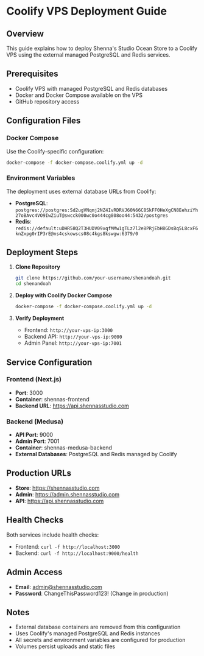 # Coolify VPS Deployment Guide

## Overview
This guide explains how to deploy Shenna's Studio Ocean Store to a Coolify VPS using the external managed PostgreSQL and Redis services.

## Prerequisites
- Coolify VPS with managed PostgreSQL and Redis databases
- Docker and Docker Compose available on the VPS
- GitHub repository access

## Configuration Files

### Docker Compose
Use the Coolify-specific configuration:
```bash
docker-compose -f docker-compose.coolify.yml up -d
```

### Environment Variables
The deployment uses external database URLs from Coolify:
- **PostgreSQL**: `postgres://postgres:Sd2ugVNqmj2NZ4IvRDRVJ60N66C8SkFF0HeXgCN8EehziYh27oBAvc4VO9IwZiuT@swcck000wc0o444cg808oo44:5432/postgres`
- **Redis**: `redis://default:uDHR58Q2T3HUDV09xqfMMw1gTLz7l2e8PRjEbH8GDsBq5L8cxF6knZxpg0rIP3rE@ns4cskowscs08c4kgs8kswgw:6379/0`

## Deployment Steps

1. **Clone Repository**
   ```bash
   git clone https://github.com/your-username/shenandoah.git
   cd shenandoah
   ```

2. **Deploy with Coolify Docker Compose**
   ```bash
   docker-compose -f docker-compose.coolify.yml up -d
   ```

3. **Verify Deployment**
   - Frontend: `http://your-vps-ip:3000`
   - Backend API: `http://your-vps-ip:9000`
   - Admin Panel: `http://your-vps-ip:7001`

## Service Configuration

### Frontend (Next.js)
- **Port**: 3000
- **Container**: shennas-frontend
- **Backend URL**: https://api.shennasstudio.com

### Backend (Medusa)
- **API Port**: 9000
- **Admin Port**: 7001
- **Container**: shennas-medusa-backend
- **External Databases**: PostgreSQL and Redis managed by Coolify

## Production URLs
- **Store**: https://shennasstudio.com
- **Admin**: https://admin.shennasstudio.com
- **API**: https://api.shennasstudio.com

## Health Checks
Both services include health checks:
- Frontend: `curl -f http://localhost:3000`
- Backend: `curl -f http://localhost:9000/health`

## Admin Access
- **Email**: admin@shennasstudio.com
- **Password**: ChangeThisPassword123! (Change in production)

## Notes
- External database containers are removed from this configuration
- Uses Coolify's managed PostgreSQL and Redis instances
- All secrets and environment variables are configured for production
- Volumes persist uploads and static files